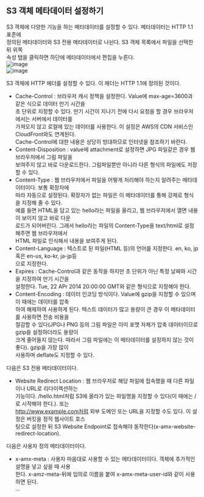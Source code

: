 ## S3 객체 메타데이터 설정하기
S3 객체에 다양한 기능을 하는 메타데이터를 설정할 수 있다. 메타데이터는 HTTP 1.1 표준에  
정의된 메타데이터와 S3 전용 메타데이터로 나뉜다. S3 객체 목록에서 파일을 선택한 뒤 위쪽  
속성 탭을 클릭하면 하단에 메타데이터에서 편집을 누른다.  
![image](https://user-images.githubusercontent.com/33191974/147652518-d1779960-b0d3-4324-a1f2-cedcba1448d3.png)    
![image](https://user-images.githubusercontent.com/33191974/147652601-20891359-4a63-421f-99a9-51e731f7255d.png)  
  
S3 객체에 HTTP 헤더를 설정할 수 있다. 이 헤더는 HTTP 1.1에 정의된 것이다.  
  
- Cache-Control : 브라우저 캐시 정책을 설정한다. Value에 max-age=3600과 같은 식으로 데이터 만기 시간을  
초 단위로 지정할 수 있다. 만기 시간이 지나기 전에 다시 요청을 할 경우 브라우저에서는 서버에서 데이터를  
가져오지 않고 로컬에 있는 데이터를 사용한다. 이 설정은 AWS의 CDN 서비스인 CloudFront와도 연계된다.  
Cache-Control에 대한 내용은 상당히 방대하므로 인터넷을 참조하기 바란다.   
- Content-Disposition : value에 attachment로 설정하면 JPG 파일같은 경우 웹 브라우저에서 그림 파일을  
보여주지 않고 바로 다운로드한다. 그림파일뿐만 아니라 다른 형식의 파일에도 저장할 수 있다.  
- Content-Type : 웹 브라우저에서 파일을 어떻게 처리해야 하는지 알려주는 메타데이터이다. 보통 확장자에  
따라 자동으로 설정된다. 확장자가 없는 파일은 이 메타데이터를 통해 강제로 형식을 지정해 줄 수 있다.  
예를 들면 HTML을 담고 있는 hello라는 파일을 올리고, 웹 브라우저에서 열면 내용이 보이지 않고 바로 다운  
로드가 되어버린다. 그래서 hello라는 파일의 Content-Type을 text/html로 설정해주면 웹 브라우저에서  
HTML 파일로 인식해서 내용을 보여주게 된다.  
- Content-Language : 텍스트로 된 파일(HTML 등)의 언어를 지정한다. en, ko, jp 혹은 en-us, ko-kr, ja-jp등  
으로 지정한다.  
- Expires : Cache-Control과 같은 동작을 하지만 초 단위가 아닌 특정 날짜와 시간을 지정하여 만기 시간을  
설정한다. Tue, 22 APr 2014 20:00:00 GMT와 같은 형식으로 지정해야 한다.  
- Content-Encoding : 데이터 인코딩 방식이다. Value에 gzip을 지정할 수 있으며 이 때에는 데이터를 압축  
하여 해제하여 사용하게 된다. 텍스트 데이터가 많고 용량이 큰 경우 이 메타데이터를 사용하면 전송 비용을  
절감할 수 있다(JPG나 PNG 등의 그림 파일은 이미 포맷 자체가 압축 데이터이므로 gzip을 설정하더라도 용량이  
크게 줄어들지 않는다. 따라서 그림 파일에는 이 메타데이터를 설정하지 않는 것이 좋다). gzip을 가장 많이  
사용하며 deflate도 지정할 수 있다.  
  
다음은 S3 전용 메타데이터이다.  
- Website Redirect Location : 웹 브라우저로 해당 파일에 접속했을 때 다른 파일이나 URL로 리다이렉션하는  
기능이다. /hello.html처럼 S3에 올라가 있는 파일명을 지정할 수 있다(이 때에는 /로 시작해야 한다.). 또는  
http://www.example.com처럼 외부 도메인 또는 URL을 지정할 수도 있다. 이 설정은 버킷을 정적 웹사이트 호스  
팅으로 설정한 뒤 S3 Website Endpoint로 접속해야 동작한다(x-amx-website-redirect-location).

다음은 사용자 정의 메타데이터이다.  
- x-amx-meta : 사용자 마음대로 사용할 수 있는 메타데이터이다. 객체에 추가적인 설명을 넣고 싶을 때 사용  
한다. x-amz-meta-뒤에 임의로 이름을 붙여 x-amx-meta-user-id와 같이 사용하면 된다.  
...
















































